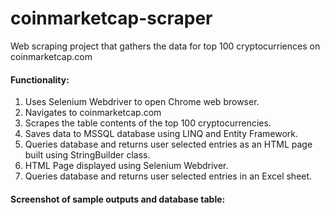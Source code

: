 # coinmarketcap-scraper
Web scraping project that gathers the data for top 100 cryptocurriences on coinmarketcap.com

#### Functionality:

1. Uses Selenium Webdriver to open Chrome web browser.
2. Navigates to coinmarketcap.com
3. Scrapes the table contents of the top 100 cryptocurrencies.
4. Saves data to MSSQL database using LINQ and Entity Framework.
5. Queries database and returns user selected entries as an HTML page built using StringBuilder class.
6. HTML Page displayed using Selenium Webdriver.
7. Queries database and returns user selected entries in an Excel sheet.

#### Screenshot of sample outputs and database table:
